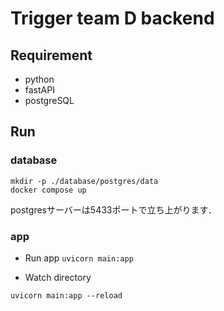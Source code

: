 # Trigger team D backend

## Requirement

- python 
- fastAPI
- postgreSQL

## Run

### database

```
mkdir -p ./database/postgres/data
docker compose up
```

postgresサーバーは5433ポートで立ち上がります．

### app

- Run app
`uvicorn main:app`

- Watch directory

`uvicorn main:app --reload`
